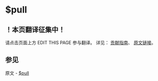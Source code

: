 # $pull

## ！本页翻译征集中！

请点击页面上方 EDIT THIS PAGE 参与翻译。
详见：
[贡献指南]( https://github.com/JinMuInfo/MongoDB-Manual-zh/blob/master/CONTRIBUTING.md )、
[原文链接](  https://docs.mongodb.com/manual/reference/operator/update/pull/  )。

## 参见

原文 - [$pull]( https://docs.mongodb.com/manual/reference/operator/update/pull/ )

